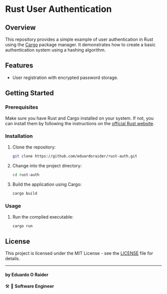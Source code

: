 # Rust User Authentication

## Overview

This repository provides a simple example of user authentication in Rust using the [Cargo](https://doc.rust-lang.org/cargo/) package manager. It demonstrates how to create a basic authentication system using a hashing algorithm.

## Features

- User registration with encrypted password storage.


## Getting Started

### Prerequisites

Make sure you have Rust and Cargo installed on your system. If not, you can install them by following the instructions on the [official Rust website](https://www.rust-lang.org/learn/get-started).

### Installation

1. Clone the repository:

   ```bash
   git clone https://github.com/eduardoraider/rust-auth.git
   ```

2. Change into the project directory:

   ```bash
   cd rust-auth
   ```

3. Build the application using Cargo:

   ```bash
   cargo build
   ```

### Usage

1. Run the compiled executable:

   ```bash
   cargo run
   ```

## License

This project is licensed under the MIT License - see the [LICENSE](LICENSE.txt) file for details.

---

#### by Eduardo O Raider
🛠 🥋 **Software Engineer**